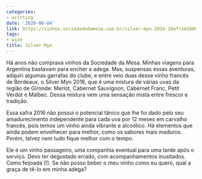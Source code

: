 ```yaml
---
categories:
- writting
date: '2020-08-04'
link: https://vinhos.sociedadedamesa.com.br/silver-myn-2016-10afrsm1806002/p
tags:
- wine
title: Silver Myn
---
```


Há anos não comprava vinhos da Sociedade da Mesa. Minhas viagens para Argentina bastavam para encher a adega. Mas, suspensas essas aventuras, adquiri algumas garrafas do clube, e entre veio duas desse vinho francês de Bordeaux, o Silver Myn 2016, que é uma mistura de várias uvas da região de Gironde: Merlot, Cabernet Sauvignon, Cabernet Franc, Petit Verdot e Malbec. Dessa mistura vem uma sensação mista entre frescor e tradição.

Essa safra 2016 não possui o potencial tânico que lhe foi dado pelo seu amadurecimento independente para cada uva por 12 meses em carvalho francês, pois temos um vinho ainda vibrante e alcoólico. Há elementos que ainda podem envelhecer para melhor, como os sabores mais maduros. Porém, talvez nem tudo fique melhor com o tempo.

Ele é um vinho passageiro, uma companhia eventual para uma tarde após o serviço. Devo ter degustado errado, com acompanhamentos inusitados. Como feijoada (!). Se não posso beber o meu vinho como eu quero, qual a graça de tê-lo em minha adega?


